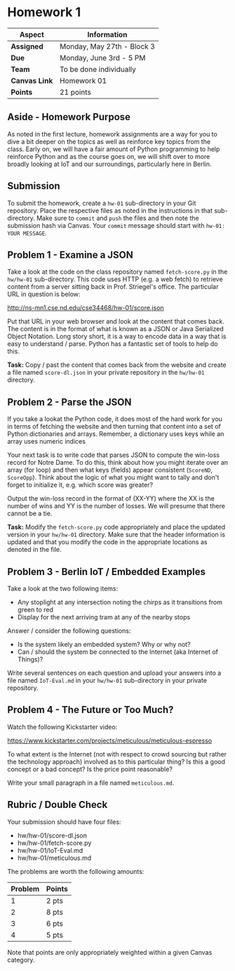 # Homework 1

| **Aspect** | **Information** |
| --- | --- | 
| **Assigned** | Monday, May 27th - Block 3 | 
| **Due** | Monday, June 3rd - 5 PM | 
| **Team** | To be done individually |  
| **Canvas Link** | Homework 01 | 
| **Points** | 21 points | 

## Aside - Homework Purpose

As noted in the first lecture, homework assignments are a way for you to dive a bit deeper on the topics as well as reinforce key topics from the class.  Early on, we will have a fair amount of Python programming to help reinforce Python and as the course goes on, we will shift over to more broadly looking at IoT and our surroundings, particularly here in Berlin.

## Submission

To submit the homework, create a `hw-01` sub-directory in your Git repository. Place the respective files as noted in the instructions in that sub-directory.  Make sure to `commit` and `push` the files and then note the submission hash via Canvas.  Your `commit` message should start with `hw-01: YOUR MESSAGE`. 

## Problem 1 - Examine a JSON

Take a look at the code on the class repository named `fetch-score.py` in the `hw/hw-01` sub-directory.  This code uses HTTP (e.g. a web fetch) to retrieve content from a server sitting back in Prof. Striegel's office.  The particular URL in question is below:

http://ns-mn1.cse.nd.edu/cse34468/hw-01/score.json

Put that URL in your web browser and look at the content that comes back.  The content is in the format of what is known as a JSON or Java Serialized Object Notation.  Long story short, it is a way to encode data in a way that is easy to understand / parse.  Python has a fantastic set of tools to help do this.

**Task:** Copy / past the content that comes back from the website and create a file named `score-dl.json` in your private repository in the `hw/hw-01` directory.  

## Problem 2 - Parse the JSON

If you take a lookat the Python code, it does most of the hard work for you in terms of fetching the website and then turning that content into a set of Python dictionaries and arrays.  Remember, a dictionary uses keys while an array uses numeric indices  

Your next task is to write code that parses JSON to compute the win-loss record for Notre Dame.  To do this, think about how you might iterate over an array (for loop) and then what keys (fields) appear consistent (`ScoreND`, `ScoreOpp`).  Think about the logic of what you might want to tally and don't forget to initialize it, e.g. which score was greater?  

Output the win-loss record in the format of (XX-YY) where the XX is the number of wins and YY is the number of losses.  We will presume that there cannot be a tie.  

**Task:** Modify the `fetch-score.py` code appropriately and place the updated version in your `hw/hw-01` directory.  Make sure that the header information is updated and that you modify the code in the appropriate locations as denoted in the file.

## Problem 3 - Berlin IoT / Embedded Examples

Take a look at the two following items:

* Any stoplight at any intersection noting the chirps as it transitions from green to red
* Display for the next arriving tram at any of the nearby stops

Answer / consider the following questions:

* Is the system likely an embedded system? Why or why not?
* Can / should the system be connected to the Internet (aka Internet of Things)?

Write several sentences on each question and upload your answers into a file named `IoT-Eval.md` in your `hw/hw-01` sub-directory in your private repository.

## Problem 4 - The Future or Too Much?

Watch the following Kickstarter video:

https://www.kickstarter.com/projects/meticulous/meticulous-espresso

To what extent is the Internet (not with respect to crowd sourcing but rather the technology approach) involved as to this particular thing? Is this a good concept or a bad concept? Is the price point reasonable? 

Write your small paragraph in a file named `meticulous.md`.

## Rubric / Double Check

Your submission should have four files:

* hw/hw-01/score-dl.json
* hw/hw-01/fetch-score.py
* hw/hw-01/IoT-Eval.md
* hw/hw-01/meticulous.md

The problems are worth the following amounts:

| **Problem** | **Points** |
|---|---|
| 1 | 2 pts |
| 2 | 8 pts | 
| 3 | 6 pts | 
| 4 | 5 pts |

Note that points are only appropriately weighted within a given Canvas category.  
